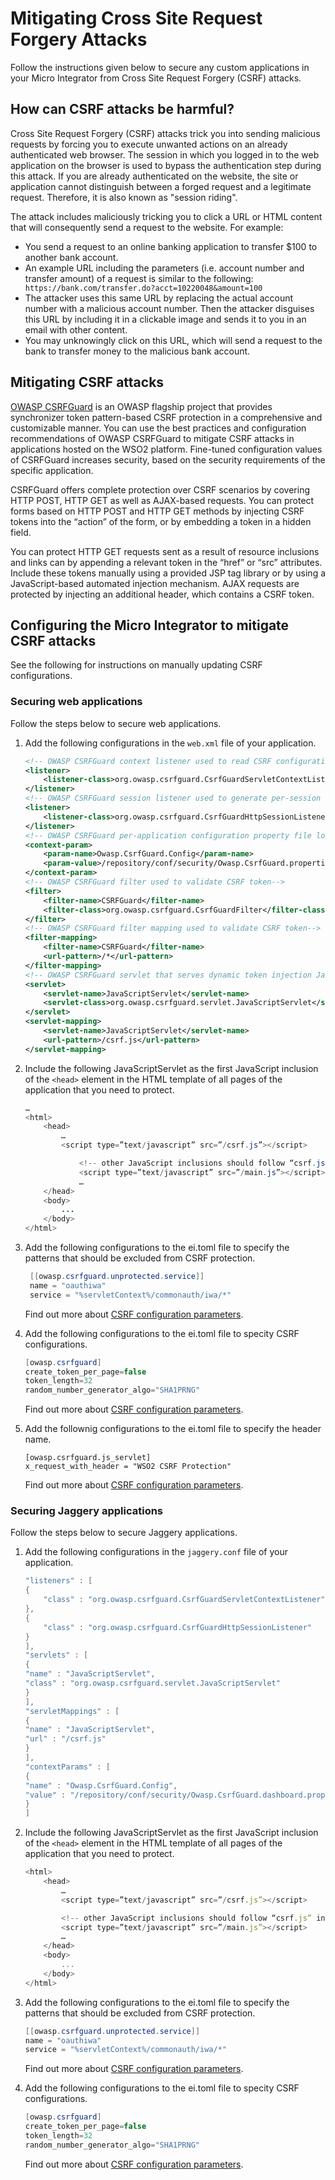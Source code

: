 # Mitigating Cross Site Request Forgery Attacks

Follow the instructions given below to secure any custom applications in your Micro Integrator from Cross Site Request Forgery (CSRF) attacks.

## How can CSRF attacks be harmful?

Cross Site Request Forgery (CSRF) attacks trick you into sending malicious
requests by forcing you to execute unwanted actions on an already
authenticated web browser. The session in which you logged in to the web
application on the browser is used to bypass the authentication step
during this attack. If you are already authenticated on the website, the
site or application cannot distinguish between a forged request and a
legitimate request. Therefore, it is also known as "session riding".

The attack includes maliciously tricking you to click a URL or HTML
content that will consequently send a request to the website. For
example:

-   You send a request to an online banking application to transfer $100
    to another bank account.
-   An example URL including the parameters (i.e. account number and
    transfer amount) of a request is similar to the following:
    `                     https://bank.com/transfer.do?acct=10220048&amount=100                   `
-   The attacker uses this same URL by replacing the actual account
    number with a malicious account number. Then the attacker disguises
    this URL by including it in a clickable image and sends it to you in
    an email with other content.
-   You may unknowingly click on this URL, which will send a
    request to the bank to transfer money to the malicious bank account.

## Mitigating CSRF attacks

[OWASP CSRFGuard](https://www.owasp.org/index.php/Category:OWASP_CSRFGuard_Project)
is an OWASP flagship project that provides synchronizer token
pattern-based CSRF protection in a comprehensive and customizable
manner. You can use the best practices and configuration recommendations
of OWASP CSRFGuard to mitigate CSRF attacks in applications hosted on
the WSO2 platform. Fine-tuned configuration values of CSRFGuard
increases security, based on the security requirements of the specific
application.

CSRFGuard offers complete protection over CSRF scenarios by covering
HTTP POST, HTTP GET as well as AJAX-based requests. You can protect
forms based on HTTP POST and HTTP GET methods by injecting CSRF tokens
into the “action” of the form, or by embedding a token in a hidden
field.

You can protect HTTP GET requests sent as a result of resource
inclusions and links can by appending a relevant token in the “href” or
“src” attributes. Include these tokens manually using a provided JSP tag
library or by using a JavaScript-based automated injection mechanism.
AJAX requests are protected by injecting an additional header, which
contains a CSRF token.

## Configuring the Micro Integrator to mitigate CSRF attacks

See the following for instructions on manually updating CSRF configurations. 

### Securing web applications

Follow the steps below to secure web applications.

1.  Add the following configurations in the
    `web.xml` file of your application.

    ``` xml
    <!-- OWASP CSRFGuard context listener used to read CSRF configuration -->
    <listener>
        <listener-class>org.owasp.csrfguard.CsrfGuardServletContextListener</listener-class>
    </listener>
    <!-- OWASP CSRFGuard session listener used to generate per-session CSRF token -->
    <listener>
        <listener-class>org.owasp.csrfguard.CsrfGuardHttpSessionListener</listener-class>
    </listener>
    <!-- OWASP CSRFGuard per-application configuration property file location-->
    <context-param>
        <param-name>Owasp.CsrfGuard.Config</param-name>
        <param-value>/repository/conf/security/Owasp.CsrfGuard.properties</param-value>
    </context-param>
    <!-- OWASP CSRFGuard filter used to validate CSRF token-->
    <filter>
        <filter-name>CSRFGuard</filter-name>
        <filter-class>org.owasp.csrfguard.CsrfGuardFilter</filter-class>
    </filter>
    <!-- OWASP CSRFGuard filter mapping used to validate CSRF token-->
    <filter-mapping>
        <filter-name>CSRFGuard</filter-name>
        <url-pattern>/*</url-pattern>
    </filter-mapping>
    <!-- OWASP CSRFGuard servlet that serves dynamic token injection JavaScript (application can customize the URL pattern as required)-->
    <servlet>
        <servlet-name>JavaScriptServlet</servlet-name>
        <servlet-class>org.owasp.csrfguard.servlet.JavaScriptServlet</servlet-class>
    </servlet>
    <servlet-mapping>
        <servlet-name>JavaScriptServlet</servlet-name>
        <url-pattern>/csrf.js</url-pattern>
    </servlet-mapping>
    ```

2.  Include the following JavaScriptServlet as the first JavaScript
    inclusion of the `<head>` element in the HTML
    template of all pages of the application that you need to protect.

    ``` java
    …
    <html>
        <head>
            …
            <script type=”text/javascript” src=”/csrf.js”></script>

                <!-- other JavaScript inclusions should follow “csrf.js” inclusion -->
                <script type=”text/javascript” src=”/main.js”></script>
                …
        </head>
        <body>
            ...
        </body>
    </html>
    ```

3. Add the following configurations to the ei.toml file to specify the patterns that should be excluded from CSRF protection.
   ```java
    [[owasp.csrfguard.unprotected.service]]
    name = "oauthiwa"
    service = "%servletContext%/commonauth/iwa/*" 
   ```
   Find out more about [CSRF configuration parameters](../../../references/ei_config_catalog/#configuring-owsp).

4. Add the following configurations to the ei.toml file to specity CSRF configurations.
   ```java
   [owasp.csrfguard] 
   create_token_per_page=false 
   token_length=32
   random_number_generator_algo="SHA1PRNG" 
   ```
   Find out more about [CSRF configuration parameters](../../../references/ei_config_catalog/#configuring-owsp).

5. Add the follownig configurations to the ei.toml file to specify the header name.
    ```
    [owasp.csrfguard.js_servlet]
    x_request_with_header = "WSO2 CSRF Protection"
    ```
    Find out more about [CSRF configuration parameters](../../../references/ei_config_catalog/#configuring-owsp).
   
### Securing Jaggery applications

Follow the steps below to secure Jaggery applications.

1.  Add the following configurations in the
    `jaggery.conf` file of your application.

    ``` java
    "listeners" : [
    {
        "class" : "org.owasp.csrfguard.CsrfGuardServletContextListener"
    },
    {
        "class" : "org.owasp.csrfguard.CsrfGuardHttpSessionListener"    
    }
    ],
    "servlets" : [
    {
    "name" : "JavaScriptServlet",
    "class" : "org.owasp.csrfguard.servlet.JavaScriptServlet"
    }
    ],
    "servletMappings" : [
    {
    "name" : "JavaScriptServlet",
    "url" : "/csrf.js"
    }
    ],
    "contextParams" : [
    {
    "name" : "Owasp.CsrfGuard.Config",
    "value" : "/repository/conf/security/Owasp.CsrfGuard.dashboard.properties"
    }
    ]
    ```

2.  Include the following JavaScriptServlet as the first JavaScript inclusion of the `<head>` element in the HTML
    template of all pages of the application that you need to protect.

    ``` js
    <html>
        <head>
            …
            <script type=”text/javascript” src=”/csrf.js”></script>

            <!-- other JavaScript inclusions should follow “csrf.js” inclusion -->
            <script type=”text/javascript” src=”/main.js”></script>
            …
        </head>
        <body>
            ...
        </body>
    </html>
    ```

3. Add the following configurations to the ei.toml file to specify the patterns that should be excluded from CSRF protection.
   ```java
   [[owasp.csrfguard.unprotected.service]]
   name = "oauthiwa"
   service = "%servletContext%/commonauth/iwa/*" 
   ```
   Find out more about [CSRF configuration parameters](../../../references/ei_config_catalog/#configuring-owsp).

4. Add the following configurations to the ei.toml file to specity CSRF configurations.
   ```java
   [owasp.csrfguard] 
   create_token_per_page=false 
   token_length=32
   random_number_generator_algo="SHA1PRNG" 
   ```
   Find out more about [CSRF configuration parameters](../../../references/ei_config_catalog/#configuring-owsp).
